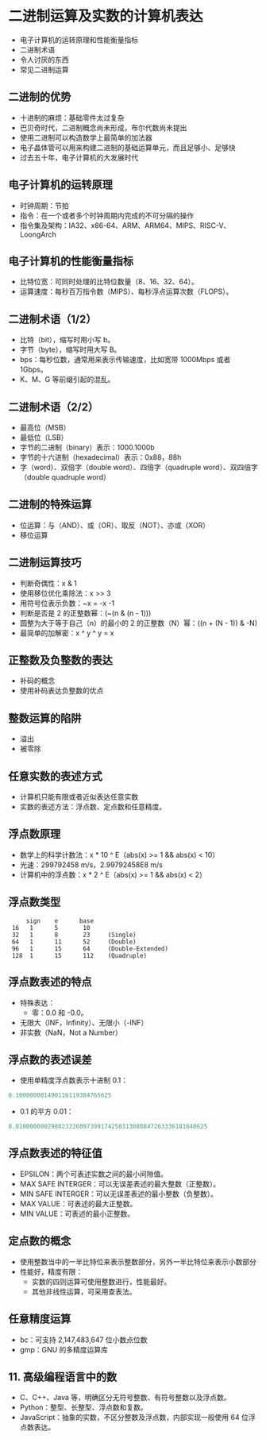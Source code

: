 # 二进制运算及实数的计算机表达

- 电子计算机的运转原理和性能衡量指标
- 二进制术语
- 令人讨厌的东西
- 常见二进制运算

		
## 二进制的优势

* 十进制的麻烦：基础零件太过复杂
* 巴贝奇时代，二进制概念尚未形成，布尔代数尚未提出
* 使用二进制可以构造数学上最简单的加法器
* 电子晶体管可以用来构建二进制的基础运算单元，而且足够小、足够快
* 过去五十年，电子计算机的大发展时代

		
## 电子计算机的运转原理

* 时钟周期：节拍
* 指令：在一个或者多个时钟周期内完成的不可分隔的操作
* 指令集及架构：IA32、x86-64、ARM、ARM64、MIPS、RISC-V、LoongArch

		
## 电子计算机的性能衡量指标

* 比特位宽：可同时处理的比特位数量（8、16、32、64）。
* 运算速度：每秒百万指令数（MIPS）、每秒浮点运算次数（FLOPS）。

		
## 二进制术语（1/2）

* 比特（bit），缩写时用小写 b。
* 字节（byte），缩写时用大写 B。
* bps：每秒位数，通常用来表示传输速度，比如宽带 1000Mbps 或者 1Gbps。
* K、M、G 等前缀引起的混乱。

		
## 二进制术语（2/2）

* 最高位（MSB）
* 最低位（LSB）
* 字节的二进制（binary）表示：1000.1000b
* 字节的十六进制（hexadecimal）表示：0x88，88h
* 字（word）、双倍字（double word）、四倍字（quadruple word）、双四倍字（double quadruple word）

		
## 二进制的特殊运算

* 位运算：与（AND）、或（OR）、取反（NOT）、亦或（XOR）
* 移位运算

		
## 二进制运算技巧

* 判断奇偶性：x & 1
* 使用移位优化乘除法：x >> 3
* 用符号位表示负数：~x = -x -1
* 判断是否是 2 的正整数幂：(~(n & (n - 1)))
* 圆整为大于等于自己（n）的最小的 2 的正整数（N）幂：((n + (N - 1)) & -N)
* 最简单的加解密：x ^ y ^ y = x

		
## 正整数及负整数的表达

* 补码的概念
* 使用补码表达负整数的优点

		
## 整数运算的陷阱

* 溢出
* 被零除

		
## 任意实数的表述方式

* 计算机只能有限或者近似表达任意实数
* 实数的表述方法：浮点数、定点数和任意精度。

		
## 浮点数原理

* 数学上的科学计数法：x * 10 ^ E（abs(x) >= 1 && abs(x) < 10）
* 光速：299792458 m/s，2.99792458E8 m/s
* 计算机中的浮点数：x * 2 ^ E（abs(x) >= 1 && abs(x) < 2）

		
## 浮点数类型

```
     sign    e      base
 16   1      5       10
 32   1      8       23     (Single)
 64   1      11      52     (Double)
 96   1      15      64     (Double-Extended)
 128  1      15      112    (Quadruple)
```

		
## 浮点数表述的特点

* 特殊表达：
   - 零：0.0 和 -0.0。
* 无限大（INF，Infinity）、无限小（-INF）
* 非实数（NaN，Not a Number）

		
## 浮点数的表述误差

* 使用单精度浮点数表示十进制 0.1：

```c
0.100000001490116119384765625
```

* 0.1 的平方 0.01：

```c
0.010000000298023226097399174250313080847263336181640625
```

		
## 浮点数表述的特征值

* EPSILON：两个可表述实数之间的最小间隙值。
* MAX SAFE INTERGER：可以无误差表述的最大整数（正整数）。
* MIN SAFE INTERGER：可以无误差表述的最小整数（负整数）。
* MAX VALUE：可表述的最大正整数。
* MIN VALUE：可表述的最小正整数。

		
## 定点数的概念

* 使用整数当中的一半比特位来表示整数部分，另外一半比特位来表示小数部分
* 性能好，精度有限：
  * 实数的四则运算可使用整数进行，性能最好。
  * 其他非线性运算，可采用查表法。

		
## 任意精度运算

* bc：可支持 2,147,483,647 位小数点位数
* gmp：GNU 的多精度运算库

		
## 11. 高级编程语言中的数

* C、C++、Java 等，明确区分无符号整数、有符号整数以及浮点数。
* Python：整型、长整型、浮点数和复数。
* JavaScript：抽象的实数，不区分整数及浮点数，内部实现一般使用 64 位浮点数表达。

